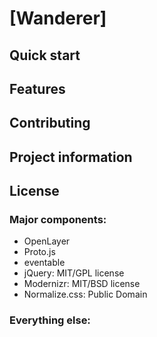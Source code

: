 # [Wanderer]

## Quick start

## Features

## Contributing

## Project information

## License

### Major components:

* OpenLayer
* Proto.js
* eventable
* jQuery: MIT/GPL license
* Modernizr: MIT/BSD license
* Normalize.css: Public Domain

### Everything else:


